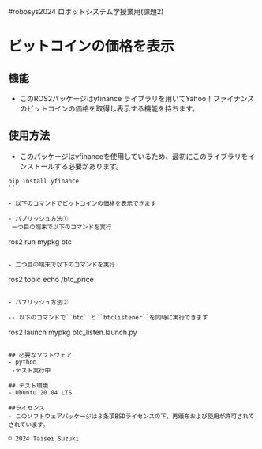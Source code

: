 #robosys2024
ロボットシステム学授業用(課題2)
# ビットコインの価格を表示

## 機能

- このROS2パッケージはyfinance ライブラリを用いてYahoo！ファイナンスのビットコインの価格を取得し表示する機能を持ちます。

## 使用方法
- このパッケージはyfinanceを使用しているため、最初にこのライブラリをインストールする必要があります。

```
pip install yfinance
``

- 以下のコマンドでビットコインの価格を表示できます

- パブリッシュ方法①
 一つ目の端末で以下のコマンドを実行

```
ros2 run mypkg btc
```

- 二つ目の端末で以下のコマンドを実行

```
ros2 topic echo /btc_price
```

- パブリッシュ方法②

-- 以下のコマンドで``btc``と``btclistener``を同時に実行できます

```
ros2 launch mypkg btc_listen.launch.py
```

## 必要なソフトウェア
- python
 -テスト実行中

## テスト環境
- Ubuntu 20.04 LTS

##ライセンス
- このソフトウェアパッケージは３条項BSDライセンスの下、再頒布および使用が許可されてされています。

© 2024 Taisei Suzuki
